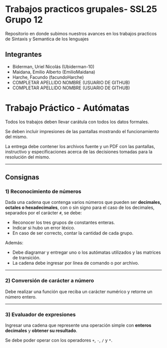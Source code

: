 # Trabajos practicos grupales- SSL25 Grupo 12
Repositorio en donde subimos nuestros avances en los trabajos practicos de Sintaxis y Semantica de los lenguajes

## Integrantes

- Biderman, Uriel Nicolás (Ubiderman-10)
- Maidana, Emilio Alberto (EmilioMaidana)
- Harche, Facundo (facundoHarche)
- COMPLETAR APELLIDO NOMBRE (USUARIO DE GITHUB)
- COMPLETAR APELLIDO NOMBRE (USUARIO DE GITHUB)

# Trabajo Práctico - Autómatas

Todos los trabajos deben llevar carátula con todos los datos formales.  

Se deben incluir impresiones de las pantallas mostrando el funcionamiento del mismo.  

La entrega debe contener los archivos fuente y un PDF con las pantallas, instructivo y especificaciones acerca de las decisiones tomadas para la resolución del mismo.  

---

## Consignas

### 1) Reconocimiento de números
Dada una cadena que contenga varios números que pueden ser **decimales, octales o hexadecimales**, con o sin signo para el caso de los decimales, separados por el carácter `#`, se debe:  

- Reconocer los tres grupos de constantes enteras.  
- Indicar si hubo un error léxico.  
- En caso de ser correcto, contar la cantidad de cada grupo.  

Además:  
- Debe diagramar y entregar uno o los autómatas utilizados y las matrices de transición.  
- La cadena debe ingresar por línea de comando o por archivo.  

---

### 2) Conversión de carácter a número
Debe realizar una función que reciba un carácter numérico y retorne un número entero.  

---

### 3) Evaluador de expresiones
Ingresar una cadena que represente una operación simple con **enteros decimales** y **obtener su resultado**.  

Se debe poder operar con los operadores `+`, `-`, `/` y `*`.  



